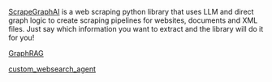 [ScrapeGraphAI](https://github.com/VinciGit00/Scrapegraph-ai?tab=readme-ov-file) is a web scraping python library that uses LLM and direct graph logic to create scraping pipelines for websites, documents and XML files. Just say which information you want to extract and the library will do it for you!

[GraphRAG](https://www.graphlit.com/blog/graphrag-using-knowledge-in-unstructured-data-to-build-apps-with-llms) 

[custom_websearch_agent](https://github.com/john-adeojo/custom_websearch_agent/blob/main/agent.py)

